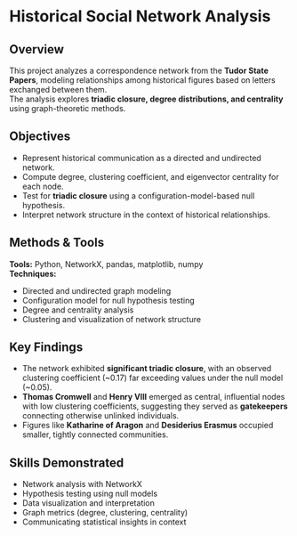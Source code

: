 # Historical Social Network Analysis

## Overview
This project analyzes a correspondence network from the **Tudor State Papers**, modeling relationships among historical figures based on letters exchanged between them.  
The analysis explores **triadic closure, degree distributions, and centrality** using graph-theoretic methods.

## Objectives
- Represent historical communication as a directed and undirected network.
- Compute degree, clustering coefficient, and eigenvector centrality for each node.
- Test for **triadic closure** using a configuration-model-based null hypothesis.
- Interpret network structure in the context of historical relationships.

## Methods & Tools
**Tools:** Python, NetworkX, pandas, matplotlib, numpy  
**Techniques:**
- Directed and undirected graph modeling  
- Configuration model for null hypothesis testing  
- Degree and centrality analysis  
- Clustering and visualization of network structure  

## Key Findings
- The network exhibited **significant triadic closure**, with an observed clustering coefficient (~0.17) far exceeding values under the null model (~0.05).  
- **Thomas Cromwell** and **Henry VIII** emerged as central, influential nodes with low clustering coefficients, suggesting they served as **gatekeepers** connecting otherwise unlinked individuals.  
- Figures like **Katharine of Aragon** and **Desiderius Erasmus** occupied smaller, tightly connected communities.  

## Skills Demonstrated
- Network analysis with NetworkX  
- Hypothesis testing using null models  
- Data visualization and interpretation  
- Graph metrics (degree, clustering, centrality)  
- Communicating statistical insights in context

